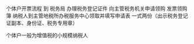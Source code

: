 个体户开票流程
到 税务局 办理税务登记证件
向主管税务机关申请领购 发票领购簿
纳税人到主管地税所办税服务中心领取并填写申请表 一式两份（出示税务登记证副本、身份证、税务专用章）


个体户一般为增值税的小规模纳税人